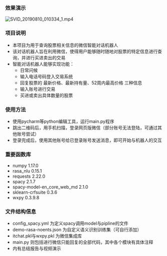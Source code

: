 ### 效果演示

![SVID_20190810_010334_1.mp4](Chatbot\asset\SVID_20190810_010334_1.mp4.gif)





### 项目说明

- 本项目为用于查询股票相关信息的微信智能对话机器人
- 该对话机器人旨在利用微信，使得用户能够随时随地对股票的特定信息进行查询，并进行买进卖出的交易
- 智能对话机器人能够实现功能：
  - 日常问候
  - 输入电话号码登入交易系统
  - 回复股票的 最新价格、最新持有量、52周内最高价格 三种信息
  - 输入账号进行交易
  - 买进或卖出具体数量的股票

### 使用方法

- 使用pycharm等python编辑工具，运行main.py程序
- 跳出二维码后，用手机扫描，登录网页版微信（部分账号无法登陆，可通过其他账号尝试）
- 登录完成后，使用其他账号给已登录账号发送消息，即可开始与机器人的交互

### 重要函数库

- numpy 1.17.0
- rasa_nlu 0.15.1
- requests 2.22.0
- spacy 2.1.7
- spacy-model-en_core_web_md 2.1.0
- sklearn-crfsuite 0.3.6
- wxpy 0.3.9.8

### 文件结构信息

- config_spacy.yml 为定义spacy调用model与pipline的文件
- demo-rasa-noents.json 为自定义语义识别训练集（可自行添加）
- itchat.pkl与wxpy.pkl 为微信集成库
- main.py 则包括进行微信只能回复的全部代码，其中各个模块有具体注释
- 内有总结报告与视频演示

